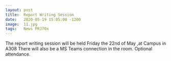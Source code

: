 ```yaml
---
layout: post
title:  Report Writing Session
date:   2020-05-19 15:05:00 -1200
image:  11.jpg
tags:   News PRJ70x
---
```


The report writing session will be held Friday the 22nd of May ,at Campus in A308
There will also be a MS Teams connection in the room.
Optional attendance.
